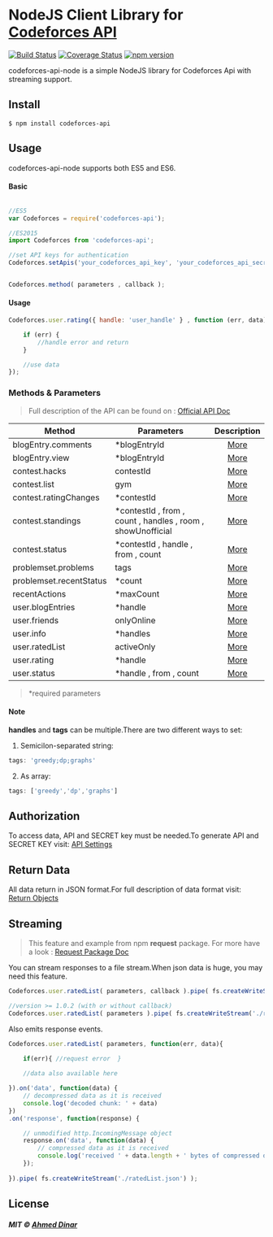 # NodeJS Client Library for [Codeforces API](http://codeforces.com/api/help)

[![Build Status](https://travis-ci.org/ahmed-dinar/codeforces-api-node.svg?branch=master)](https://travis-ci.org/ahmed-dinar/codeforces-api-node) 
[![Coverage Status](https://coveralls.io/repos/github/ahmed-dinar/codeforces-api-node/badge.svg?branch=master)](https://coveralls.io/github/ahmed-dinar/codeforces-api-node?branch=master)
[![npm version](https://badge.fury.io/js/codeforces-api.svg)](https://badge.fury.io/js/codeforces-api)

codeforces-api-node is a simple NodeJS library for Codeforces Api with streaming support.

## Install
  ```
  $ npm install codeforces-api
  ```
  
## Usage

codeforces-api-node supports both ES5 and ES6.

#### Basic

```javascript

//ES5
var Codeforces = require('codeforces-api');

//ES2015
import Codeforces from 'codeforces-api';

//set API keys for authentication
Codeforces.setApis('your_codeforces_api_key', 'your_codeforces_api_secret');


Codeforces.method( parameters , callback );
```

#### Usage

```javascript
Codeforces.user.rating({ handle: 'user_handle' } , function (err, data) {

    if (err) {
        //handle error and return
    }

    //use data
});
```



### Methods & Parameters

>Full description of the API can be found on : [Official API Doc](http://codeforces.com/api/help)

| Method                   | Parameters                                                   |  Description |
| -----------------------  | ------------------------------------------------------------ |:-------------------------------------------------------------------:|
| blogEntry.comments       | *blogEntryId                                                 |  [More](http://codeforces.com/api/help/methods#blogEntry.comments)  |
| blogEntry.view           | *blogEntryId                                                 |  [More](http://codeforces.com/api/help/methods#blogEntry.view)  |
| contest.hacks            | contestId                                                    |  [More](http://codeforces.com/api/help/methods#contest.hacks)  |
| contest.list             | gym                                                          |  [More](http://codeforces.com/api/help/methods#contest.list)  |
| contest.ratingChanges    | *contestId                                                   |  [More](http://codeforces.com/api/help/methods#contest.ratingChanges)  |
| contest.standings        | *contestId , from , count , handles ,  room , showUnofficial |  [More](http://codeforces.com/api/help/methods#contest.standings)  |
| contest.status           | *contestId , handle , from , count                           |  [More](http://codeforces.com/api/help/methods#contest.status)  |
| problemset.problems      | tags                                                         |  [More](http://codeforces.com/api/help/methods#problemset.problems )  |
| problemset.recentStatus  | *count                                                       |  [More](http://codeforces.com/api/help/methods#problemset.recentStatus)  |
| recentActions            | *maxCount                                                    |  [More](http://codeforces.com/api/help/methods#recentActions)  |
| user.blogEntries         | *handle                                                      |  [More](http://codeforces.com/api/help/methods#user.blogEntries)  |
| user.friends             | onlyOnline                                                   |  [More](http://codeforces.com/api/help/methods#user.friends)  |
| user.info                | *handles                                                     |  [More](http://codeforces.com/api/help/methods#user.info)  |
| user.ratedList           | activeOnly                                                   |  [More](http://codeforces.com/api/help/methods#user.ratedList)  |
| user.rating              | *handle                                                      |  [More](http://codeforces.com/api/help/methods#user.rating)  |
| user.status              | *handle , from , count                                       |  [More](http://codeforces.com/api/help/methods#user.status)  |
> *required parameters

#### Note
**handles** and **tags** can be multiple.There are two different ways to set:
  1. Semicilon-separated string:

  ```javascript
  tags: 'greedy;dp;graphs'
  ```

  2. As array:

  ```javascript
  tags: ['greedy','dp','graphs']
  ```


## Authorization

 To access data, API and SECRET key must be needed.To generate API and SECRET KEY visit: [API Settings](http://codeforces.com/settings/api)


## Return Data

  All data return in JSON format.For full description of data format visit:  [Return Objects](http://codeforces.com/api/help/objects)



## Streaming

>
> This feature and example from npm **request** package. For more have a look : [Request Package Doc](https://github.com/request/request)
>


You can stream responses to a file stream.When json data is huge, you may need this feature.

```javascript
Codeforces.user.ratedList( parameters, callback ).pipe( fs.createWriteStream('./rateedList.json') );

//version >= 1.0.2 (with or without callback)
Codeforces.user.ratedList( parameters ).pipe( fs.createWriteStream('./ratedList.json') );
```

Also emits response events.

```javascript
Codeforces.user.ratedList( parameters, function(err, data){

    if(err){ //request error  }
    
    //data also available here

}).on('data', function(data) {
    // decompressed data as it is received
    console.log('decoded chunk: ' + data)
})
.on('response', function(response) {

    // unmodified http.IncomingMessage object
    response.on('data', function(data) {
        // compressed data as it is received
        console.log('received ' + data.length + ' bytes of compressed data')
    });
       
}).pipe( fs.createWriteStream('./ratedList.json') );
```

## License

##### MIT © [Ahmed Dinar](https://ahmeddinar.com/)
